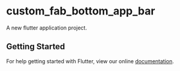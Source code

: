# custom_fab_bottom_app_bar

A new flutter application project.

## Getting Started

For help getting started with Flutter, view our online
[documentation](https://flutter.io/).
